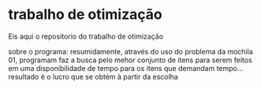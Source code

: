 # trabalho de otimização
Eis aqui o repositorio do trabalho de otimização

sobre o programa: resumidamente, através do uso do problema da mochila 01, programam faz a busca pelo mehor conjunto de itens para serem feitos em uma disponibilidade de tempo para os itens que demandam tempo... resultado é o lucro que se obtém à partir da escolha
